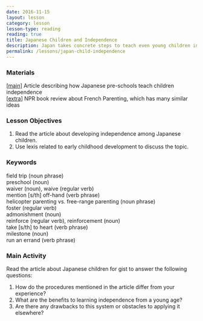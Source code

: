 ```yaml
---
date: 2016-11-15
layout: lesson
category: lesson
lesson-type: reading
reading: true
title: Japanese Children and Independence
description: Japan takes concrete steps to teach even young children independence
permalink: /lessons/japan-child-independence
--- 
```

### Materials 
[<a href="http://savvytokyo.com/japan-prepares-children-independence/" target="_blank">main</a>] Article describing how Japanese pre-schools teach children independence  
[<a href="http://www.npr.org/2012/02/12/146769135/move-over-tiger-mother-french-parents-may-be-better-too" target="_blank">extra</a>] NPR book review about French Parenting, which has many similar ideas  

### Lesson Objectives

1. Read the article about developing independence among Japanese children.
2. Use lexis related to early childhood development to discuss the topic.

### Keywords 

field trip (noun phrase)  
preschool (noun)  
waiver (noun), waive (regular verb)  
mention [s/th] off-hand (verb phrase)  
helicopter parenting vs. free-range parenting (noun phrase)  
foster (regular verb)  
admonishment (noun)  
reinforce (regular verb), reinforcement (noun)  
take [s/th] to heart (verb phrase)  
milestone (noun)  
run an errand (verb phrase)  

### Main Activity

Read the article about Japanese children for gist to answer the following questions: 

1. How do the procedures mentioned in the article differ from your experience? 
2. What are the benefits to learning independence from a young age?
3. Are there any drawbacks to this system or obstacles to applying it elsewhere? 